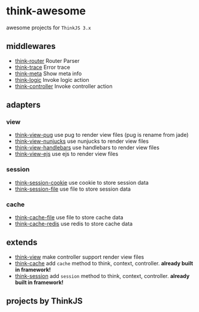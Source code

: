 # think-awesome

awesome projects for `ThinkJS 3.x`

## middlewares

* [think-router](https://github.com/thinkjs/think-router) Router Parser
* [think-trace](https://github.com/thinkjs/think-trace) Error trace
* [think-meta](https://github.com/thinkjs/think-meta) Show meta info
* [think-logic](https://github.com/thinkjs/think-logic) Invoke logic action
* [think-controller](https://github.com/thinkjs/think-controller) Invoke controller action

## adapters

### view
* [think-view-pug](https://github.com/thinkjs/think-view-pug) use pug to render view files (pug is rename from jade)
* [think-view-nunjucks](https://github.com/thinkjs/think-view-nunjucks) use nunjucks to render view files
* [think-view-handlebars](https://github.com/thinkjs/think-view-handlebars) use handlebars to render view files
* [think-view-ejs](https://github.com/thinkjs/think-view-ejs) use ejs to render view files

### session
* [think-session-cookie](https://github.com/thinkjs/think-session-cookie) use cookie to store session data
* [think-session-file](https://github.com/thinkjs/think-session-file) use file to store session data

### cache
* [think-cache-file](https://github.com/thinkjs/think-cache-file) use file to store cache data
* [think-cache-redis](https://github.com/thinkjs/think-cache-redis) use redis to store cache data

## extends

* [think-view](https://github.com/thinkjs/think-view) make controller support render view files
* [think-cache](https://github.com/thinkjs/think-cache) add `cache` method to  think, context, controller. **already built in framework!**
* [think-session](https://github.com/thinkjs/think-session) add `session` method to  think, context, controller. **already built in framework!**

## projects by ThinkJS
